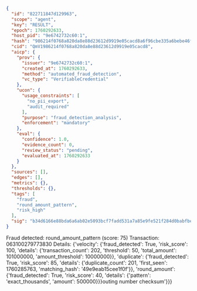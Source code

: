 ```json
{
  "id": "822711847d129963",
  "scope": "agent",
  "key": "RESULT",
  "epoch": 1760292633,
  "host_pid": "9e6742732c60:1",
  "hash": "986214f0768a820da8e88d23612d9919e05cacd8a6f96cbe335a6bebe46fb4e3",
  "cid": "QmV1986214f0768a820da8e88d23612d9919e05cacd8",
  "aicp": {
    "prov": {
      "issuer": "9e6742732c60:1",
      "created_at": 1760292633,
      "method": "automated_fraud_detection",
      "vc_type": "VerifiableCredential"
    },
    "ucon": {
      "usage_constraints": [
        "no_pii_export",
        "audit_required"
      ],
      "purpose": "fraud_detection_analysis",
      "enforcement": "mandatory"
    },
    "eval": {
      "confidence": 1.0,
      "evidence_count": 0,
      "review_status": "pending",
      "evaluated_at": 1760292633
    }
  },
  "sources": [],
  "edges": [],
  "metrics": {},
  "thresholds": {},
  "tags": [
    "fraud",
    "round_amount_pattern",
    "risk_high"
  ],
  "sig": "b34d6166e88bda6a6ab02e5093bcf7fadd531a7a85e9fe521f284d0babfbe32d"
}
```

Fraud detected: round_amount_pattern (score: 75)
Transaction: 063100279773830
Details: {'velocity': {'fraud_detected': True, 'risk_score': 100, 'details': {'transaction_count': 202, 'threshold': 50, 'total_amount': 101000000, 'amount_threshold': 10000000}}, 'duplicate': {'fraud_detected': True, 'risk_score': 85, 'details': {'duplicate_count': 201, 'first_seen': 1760285763, 'matching_hash': '49e9eab15cee1f0f'}}, 'round_amount': {'fraud_detected': True, 'risk_score': 40, 'details': {'pattern': 'exact_thousands', 'amount': 500000}}}outing number checksum'}}}